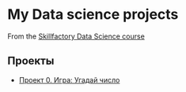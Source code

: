 # My Data science projects
From the [Skillfactory Data Science course](https://skillfactory/ru/data-scientist)

## Проекты

* [Проект 0. Игра: Угадай число](https://github.com/PavelLavr/sf_data_science/tree/main/project_0)